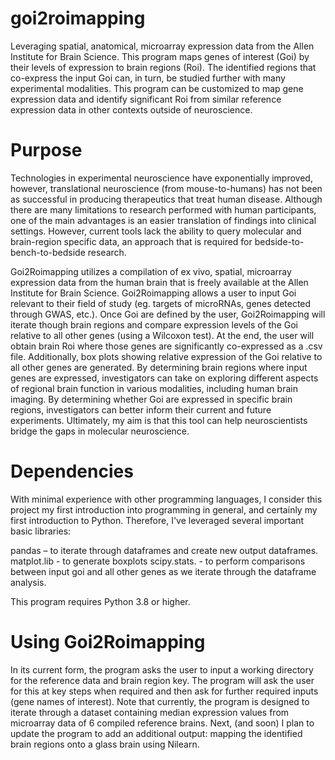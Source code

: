 # goi2roimapping
Leveraging spatial, anatomical, microarray expression data from the Allen
Institute for Brain Science. This program maps genes of interest (Goi) by their levels of
expression to brain regions (Roi). The identified regions that co-express the input Goi
can, in turn, be studied further with many experimental modalities. This program can be
customized to map gene expression data and identify significant Roi from similar
reference expression data in other contexts outside of neuroscience.

# Purpose
Technologies in experimental neuroscience have exponentially improved,
however, translational neuroscience (from mouse-to-humans) has not been as
successful in producing therapeutics that treat human disease. Although there are many
limitations to research performed with human participants, one of the main advantages
is an easier translation of findings into clinical settings. However, current tools lack the
ability to query molecular and brain-region specific data, an approach that is required
for bedside-to-bench-to-bedside research.

Goi2Roimapping utilizes a compilation of ex vivo, spatial, microarray expression
data from the human brain that is freely available at the Allen Institute for Brain Science.
Goi2Roimapping allows a user to input Goi relevant to their field of study (eg. targets of
microRNAs, genes detected through GWAS, etc.). Once Goi are defined by the user,
Goi2Roimapping will iterate though brain regions and compare expression levels of the
Goi relative to all other genes (using a Wilcoxon test). At the end, the user will obtain
brain Roi where those genes are significantly co-expressed as a .csv file. Additionally,
box plots showing relative expression of the Goi relative to all other genes are
generated. By determining brain regions where input genes are expressed, investigators
can take on exploring different aspects of regional brain function in various modalities,
including human brain imaging. By determining whether Goi are expressed in specific
brain regions, investigators can better inform their current and future experiments.
Ultimately, my aim is that this tool can help neuroscientists bridge the gaps in molecular
neuroscience.

# Dependencies
With minimal experience with other programming languages, I consider this project my
first introduction into programming in general, and certainly my first introduction to
Python. Therefore, I've leveraged several important basic libraries:

pandas – to iterate through dataframes and create new output dataframes.
matplot.lib - to generate boxplots
scipy.stats. - to perform comparisons between input goi and all other genes as we iterate through the dataframe analysis.

This program requires Python 3.8 or higher.

# Using Goi2Roimapping
In its current form, the program asks the user to input a working directory for the
reference data and brain region key. The program will ask the user for this at key steps when
required and then ask for further required inputs (gene names of interest).
Note that currently, the program is designed to iterate through a dataset
containing median expression values from microarray data of 6 compiled reference
brains. Next, (and soon) I plan to update the program to add an additional output:
mapping the identified brain regions onto a glass brain using Nilearn.
